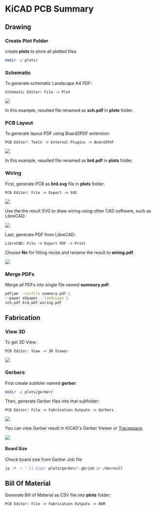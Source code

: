 # KiCAD PCB Summary

## Drawing

### Create Plot Folder

create **plots** to store all plotted files

```sh
mkdir -p plots/
```

### Schematic

To generate schematic Landscape A4 PDF:

```
Schematic Editor: File -> Plot
```

![](images/sch_pdf.png)

In this example, resulted file renamed as **sch.pdf** in **plots** folder.

### PCB Layout

To generate layout PDF using Board2PDF extension:

```
PCB Editor: Tools -> External Plugins -> Board2Pdf
```

![](images/brd_pdf.png)

In this example, resulted file renamed as **brd.pdf** in **plots** folder.

### Wiring

First, generate PCB as **brd.svg** file in **plots** folder:

```
PCB Editor: File -> Export -> SVG
```

![](images/brd_svg.png)

Use the the result SVG to draw wiring using other CAD software, such as LibreCAD:

![](images/librecad.png)

Last, generate PDF from LibreCAD:

```
LibreCAD: File -> Export PDF -> Print
```

Choose **No** for fitting resize and rename the result to **wiring.pdf**.

![](images/cadpdf.png)

### Merge PDFs

Merge all PDFs into single file named **summary.pdf**:

```sh
pdfjam --outfile summary.pdf \
--paper a5paper --landscape \
sch.pdf brd.pdf wiring.pdf 
```

## Fabrication

### View 3D

To get 3D View:

```
PCB Editor: View -> 3D Viewer
```

![](images/view3d.png)

### Gerbers

First create subfoler named **gerber**:

```sh
mkdir -p plots/gerber/
```

Then, generate Gerber files into that subfolder:

```
PCB Editor: File -> Fabrication Outputs -> Gerbers
```

![](images/grbr.png)

You can view Gerber result in KiCAD's Gerber Viewer or [Tracespace](https://github.com/tracespace/tracespace).

![](images/grbrview.png)

#### Board Size

Check board size from Gerber Job file

```sh
jq -M -r '.[].Size' plots/gerber/*.gbrjob 2> /dev/null
```

## Bill Of Material

Generate Bill of Material as CSV file into **plots** folder:

```
PCB Editor: File -> Fabrication Outputs -> BOM
```
